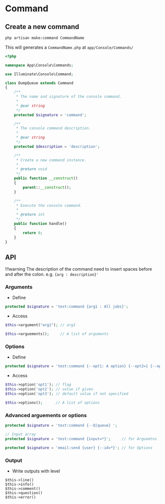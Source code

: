 # Command

## Create a new command

```bash
php artisan make:command CommandName
```

This will generates a `CommandName.php` at `app/Console/Commands/`

```php linenums="1"
<?php

namespace App\Console\Commands;

use Illuminate\Console\Command;

class DumpQueue extends Command
{
    /**
     * The name and signature of the console command.
     *
     * @var string
     */
    protected $signature = 'command';

    /**
     * The console command description.
     *
     * @var string
     */
    protected $description = 'description';

    /**
     * Create a new command instance.
     *
     * @return void
     */
    public function __construct()
    {
        parent::__construct();
    }

    /**
     * Execute the console command.
     *
     * @return int
     */
    public function handle()
    {
        return 0;
    }
}
```

## API

!!!warning
	The description of the command need to insert spaces before and after the colon. e.g. `{arg : description}'`

### Arguments

- Define
```php linenums="1"
protected $signature = 'test:command {arg1 : All jobs}';
```

- Access
```php linenums="1"
$this->argument("arg1"); // arg1

$this->arguements();     // A list of arguments
```

### Options

- Define

```php linenums="1"
protected $signature = 'test:command {--opt1: A option} {--opt2=} {--opt3=123}';
```

- Access

```php linenums="1"
$this->option('opt1'); // flag
$this->option('opt2'); // value if given
$this->option('opt3'); // default value if not specified

$this->options();      // A list of options
```

### Advanced arguements or options

```php
protected $signature = 'test:command {--Q|queue} ';

// Input array
protected $signature = 'test:command {input=*}';     // for Arguemtns

protected $signature = 'email:send {user} {--id=*}'; // for Options
```

### Output

- Write outputs with level
```
$this->line()
$this->info()
$this->comment()
$this->question()
$this->error()
```

